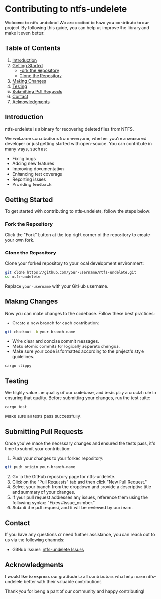 # Contributing to ntfs-undelete

Welcome to ntfs-undelete! We are excited to have you contribute to our project. By following this guide, you can help us improve the library and make it even better.

## Table of Contents

1. [Introduction](#introduction)
2. [Getting Started](#getting-started)
    - [Fork the Repository](#fork-the-repository)
    - [Clone the Repository](#clone-the-repository)
3. [Making Changes](#making-changes)
4. [Testing](#testing)
5. [Submitting Pull Requests](#submitting-pull-requests)
6. [Contact](#contact)
7. [Acknowledgments](#acknowledgments)

## Introduction

ntfs-undelete is a binary for recovering deleted files from NTFS.

We welcome contributions from everyone, whether you're a seasoned developer or just getting started with open-source. You can contribute in many ways, such as:

- Fixing bugs
- Adding new features
- Improving documentation
- Enhancing test coverage
- Reporting issues
- Providing feedback

## Getting Started

To get started with contributing to ntfs-undelete, follow the steps below:

### Fork the Repository

Click the "Fork" button at the top right corner of the repository to create your own fork.

### Clone the Repository

Clone your forked repository to your local development environment:

```bash
git clone https://github.com/your-username/ntfs-undelete.git
cd ntfs-undelete
```

Replace `your-username` with your GitHub username.

## Making Changes

Now you can make changes to the codebase. Follow these best practices:

- Create a new branch for each contribution:

```bash
git checkout -b your-branch-name
```

- Write clear and concise commit messages.
- Make atomic commits for logically separate changes.
- Make sure your code is formatted according to the project's style guidelines.

```bash
cargo clippy
```

## Testing

We highly value the quality of our codebase, and tests play a crucial role in ensuring that quality. Before submitting your changes, run the test suite:

```bash
cargo test
```

Make sure all tests pass successfully.

## Submitting Pull Requests

Once you've made the necessary changes and ensured the tests pass, it's time to submit your contribution:

1. Push your changes to your forked repository:

```bash
git push origin your-branch-name
```

2. Go to the GitHub repository page for ntfs-undelete.
3. Click on the "Pull Requests" tab and then click "New Pull Request."
4. Select your branch from the dropdown and provide a descriptive title and summary of your changes.
5. If your pull request addresses any issues, reference them using the following syntax: "Fixes #issue_number."
6. Submit the pull request, and it will be reviewed by our team.

## Contact

If you have any questions or need further assistance, you can reach out to us via the following channels:

- GitHub Issues: [ntfs-undelete Issues](https://github.com/NikolaMilosa/ntfs-undelete/issues)

## Acknowledgments

I would like to express our gratitude to all contributors who help make ntfs-undelete better with their valuable contributions.

Thank you for being a part of our community and happy contributing!